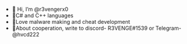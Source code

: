 - 👋 Hi, I’m @r3vengerx0
- 👾C# and C++ languages
- 🦠Love malware making and cheat development
- 👻About cooperation, write to discord- R3VENGE#1539 or Telegram- @hvcd222



<!---
r3vengerx0/r3vengerx0 is a ✨ special ✨ repository because its `README.md` (this file) appears on your GitHub profile.
You can click the Preview link to take a look at your changes.
--->
